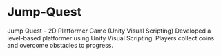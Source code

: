 # Jump-Quest
Jump Quest – 2D Platformer Game (Unity Visual Scripting) Developed a level-based platformer using Unity Visual Scripting. Players collect coins and overcome obstacles to progress.
